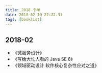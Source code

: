 ```yaml
---
title: 2018 书单
date: 2018-02-19 22:22:31
tags: [booklist]
---
```


## 2018-02

- 《微服务设计》
- 《写给大忙人看的 Java SE 8》
- 《领域驱动设计 软件核心复杂性应对之道》

